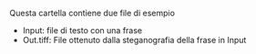 Questa cartella contiene due file di esempio
- Input: file di testo con una frase
- Out.tiff: File ottenuto dalla steganografia della frase in Input
